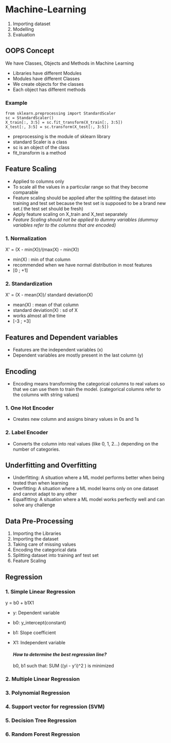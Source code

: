 # Machine-Learning

1. Importing dataset
2. Modelling
3. Evaluation

## OOPS Concept

We have Classes, Objects and Methods in Machine Learning
- Libraries have different Modules
- Modules have different Classes
- We create objects for the classes
- Each object has different methods

### Example
```
from sklearn.preprocessing import StandardScaler
sc = StandardScaler()
X_train[:, 3:5] = sc.fit_transform(X_train[:, 3:5])
X_test[:, 3:5] = sc.transform(X_test[:, 3:5])
```


- preprocessing is the module of sklearn library
- standard Scaler is a class
- sc is an object of the class
- fit_transform is a method 

## Feature Scaling
- Applied to columns only
- To scale all the values in a particular range so that they become comparable
- Feature scaling should be applied after the splitting the dataset into training and test set because the test set is supposed to be a brand new set.( the test set should be fresh)
- Apply feature scaling on X_train and X_test separately
- *Feature Scaling should not be applied to dummy variables (dummuy variables refer to the columns that are encoded)*

### 1. Normalization
   X' = (X - min(X))/(max(X) - min(X))
   - min(X) : min of that column
   - recommended when we have normal distribution in most features
   - [0 ; +1]
### 2. Standardization
   X' = (X - mean(X))/ standard deviation(X)
   - mean(X) : mean of that column
   - standard deviation(X) : sd of X
   -  works almost all the time
   - [-3 ; +3]

## Features and Dependent variables

- Features are the independent variables (x)
- Dependent variables are mostly present in the last column (y)

## Encoding
- Encoding means transforming the categorical columns to real values so that we can use them to train the model. (categorical columns refer to the columns with string values)

### 1. One Hot Encoder
 - Creates new column and assigns binary values in 0s and 1s
### 2. Label Encoder
- Converts the column into real values (like 0, 1, 2...) depending on the number of categories.

## Underfitting and Overfitting
- Underfitting: A situation where a ML model performs better when being tested than when learning
- Overfitting: A situation where a ML model learns only on one dataset and cannot adapt to any other
- Equalfitting: A situation where a ML model works perfectly well and can solve any challenge

## Data Pre-Processing
1. Importing the Libraries
2. Importing the dataset
3. Taking care of missing values
4. Encoding the categorical data
5. Splitting dataset into training anf test set
6. Feature Scaling

## Regression
### 1. Simple Linear Regression
 y = b0 + b1X1
- y: Dependent variable
- b0: y_intercept(constant)
- b1: Slope coefficient
- X1: Independent variable

  #### *How to determine the best regression line?*
  b0, b1 such that: SUM ((yi - y'i)^2 ) is minimized
  
### 2. Multiple Linear Regression
### 3. Polynomial Regression
### 4. Support vector for regression (SVM)
### 5. Decision Tree Regression
### 6. Random Forest Regression



